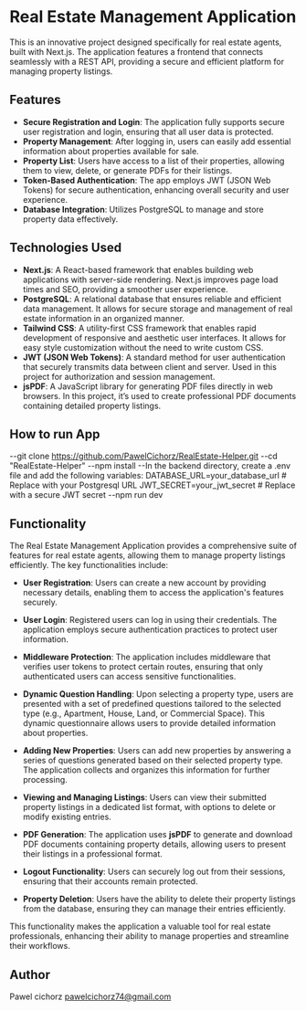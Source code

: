 # Real Estate Management Application

This is an innovative project designed specifically for real estate agents, built with Next.js. The application features a frontend that connects seamlessly with a REST API, providing a secure and efficient platform for managing property listings.

## Features

- **Secure Registration and Login**: The application fully supports secure user registration and login, ensuring that all user data is protected.
- **Property Management**: After logging in, users can easily add essential information about properties available for sale. 
- **Property List**: Users have access to a list of their properties, allowing them to view, delete, or generate PDFs for their listings.
- **Token-Based Authentication**: The app employs JWT (JSON Web Tokens) for secure authentication, enhancing overall security and user experience.
- **Database Integration**: Utilizes PostgreSQL to manage and store property data effectively.

## Technologies Used

- **Next.js**: A React-based framework that enables building web applications with server-side rendering. Next.js improves page load times and SEO, providing a smoother user experience.
- **PostgreSQL**: A relational database that ensures reliable and efficient data management. It allows for secure storage and management of real estate information in an organized manner.
- **Tailwind CSS**: A utility-first CSS framework that enables rapid development of responsive and aesthetic user interfaces. It allows for easy style customization without the need to write custom CSS.
- **JWT (JSON Web Tokens)**: A standard method for user authentication that securely transmits data between client and server. Used in this project for authorization and session management.
- **jsPDF**: A JavaScript library for generating PDF files directly in web browsers. In this project, it’s used to create professional PDF documents containing detailed property listings.


## How to run App 
--git clone  https://github.com/PawelCichorz/RealEstate-Helper.git
--cd "RealEstate-Helper"
--npm install
--In the backend directory, create a .env file and add the following variables:
DATABASE_URL=your_database_url  # Replace with your Postgresql URL
JWT_SECRET=your_jwt_secret  # Replace with a secure JWT secret
--npm run dev

## Functionality

The Real Estate Management Application provides a comprehensive suite of features for real estate agents, allowing them to manage property listings efficiently. The key functionalities include:

- **User Registration**: Users can create a new account by providing necessary details, enabling them to access the application's features securely.

- **User Login**: Registered users can log in using their credentials. The application employs secure authentication practices to protect user information.

- **Middleware Protection**: The application includes middleware that verifies user tokens to protect certain routes, ensuring that only authenticated users can access sensitive functionalities.

- **Dynamic Question Handling**: Upon selecting a property type, users are presented with a set of predefined questions tailored to the selected type (e.g., Apartment, House, Land, or Commercial Space). This dynamic questionnaire allows users to provide detailed information about properties.

- **Adding New Properties**: Users can add new properties by answering a series of questions generated based on their selected property type. The application collects and organizes this information for further processing.

- **Viewing and Managing Listings**: Users can view their submitted property listings in a dedicated list format, with options to delete or modify existing entries.

- **PDF Generation**: The application uses **jsPDF** to generate and download PDF documents containing property details, allowing users to present their listings in a professional format.

- **Logout Functionality**: Users can securely log out from their sessions, ensuring that their accounts remain protected.

- **Property Deletion**: Users have the ability to delete their property listings from the database, ensuring they can manage their entries efficiently.

This functionality makes the application a valuable tool for real estate professionals, enhancing their ability to manage properties and streamline their workflows.


## Author
Pawel cichorz pawelcichorz74@gmail.com
